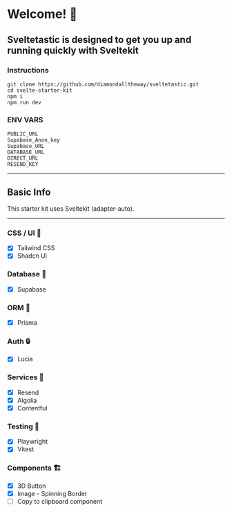 # Welcome! 👋

## Sveltetastic is designed to get you up and running quickly with Sveltekit

### Instructions

```
git clone https://github.com/diamondalltheway/sveltetastic.git
cd svelte-starter-kit
npm i
npm run dev
```

### ENV VARS

```
PUBLIC_URL
Supabase_Anon_key
Supabase_URL
DATABASE_URL
DIRECT_URL
RESEND_KEY
```

---

## Basic Info

This starter kit uses Sveltekit (adapter-auto).

---

### CSS / UI 🎨

- [x] Tailwind CSS
- [x] Shadcn UI

### Database 📀

- [x] Supabase

### ORM 🧩

- [x] Prisma

### Auth 🔒

- [x] Lucia

### Services 🔧

- [x] Resend
- [x] Algolia
- [x] Contentful

### Testing 👀

- [x] Playwright
- [x] Vitest

### Components 🏗️

- [x] 3D Button
- [x] Image - Spinning Border
- [ ] Copy to clipboard component
